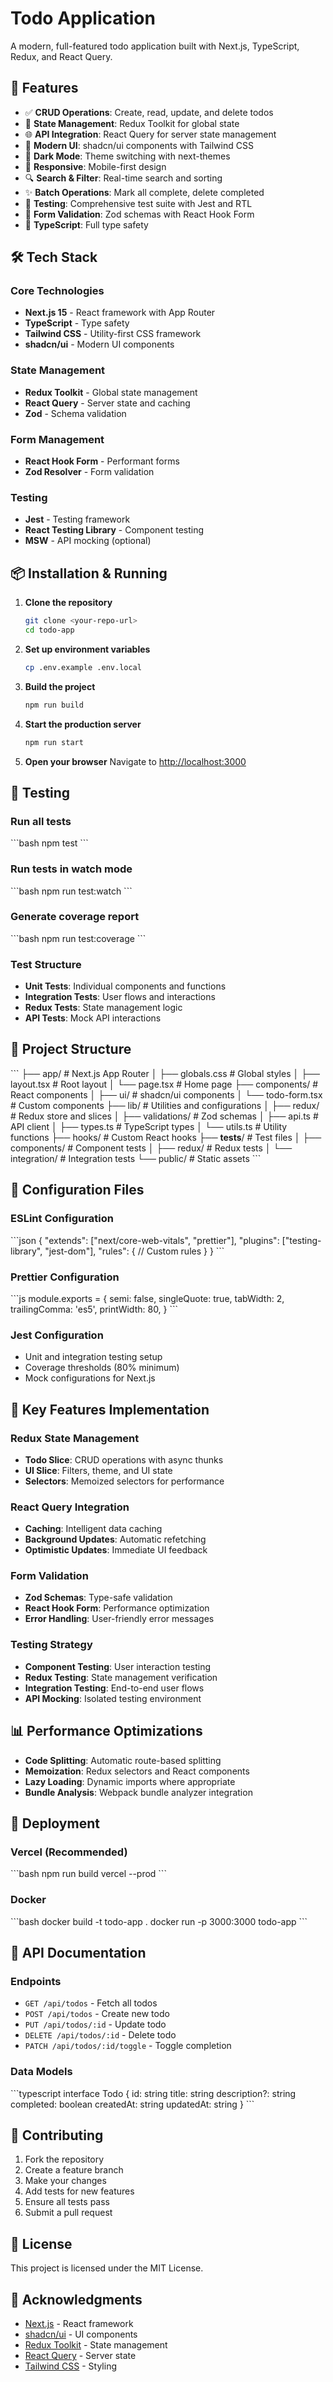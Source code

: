# Todo Application

A modern, full-featured todo application built with Next.js, TypeScript, Redux, and React Query.

## 🚀 Features

- ✅ **CRUD Operations**: Create, read, update, and delete todos
- 🔄 **State Management**: Redux Toolkit for global state
- 🌐 **API Integration**: React Query for server state management
- 🎨 **Modern UI**: shadcn/ui components with Tailwind CSS
- 🌙 **Dark Mode**: Theme switching with next-themes
- 📱 **Responsive**: Mobile-first design
- 🔍 **Search & Filter**: Real-time search and sorting
- ✨ **Batch Operations**: Mark all complete, delete completed
- 🧪 **Testing**: Comprehensive test suite with Jest and RTL
- 📝 **Form Validation**: Zod schemas with React Hook Form
- 🎯 **TypeScript**: Full type safety

## 🛠️ Tech Stack

### Core Technologies

- **Next.js 15** - React framework with App Router
- **TypeScript** - Type safety
- **Tailwind CSS** - Utility-first CSS framework
- **shadcn/ui** - Modern UI components

### State Management

- **Redux Toolkit** - Global state management
- **React Query** - Server state and caching
- **Zod** - Schema validation

### Form Management

- **React Hook Form** - Performant forms
- **Zod Resolver** - Form validation

### Testing

- **Jest** - Testing framework
- **React Testing Library** - Component testing
- **MSW** - API mocking (optional)

## 📦 Installation & Running

1. **Clone the repository**

   ```bash
   git clone <your-repo-url>
   cd todo-app
   ```

2. **Set up environment variables**

   ```bash
   cp .env.example .env.local
   ```

3. **Build the project**

   ```bash
   npm run build
   ```

4. **Start the production server**

   ```bash
   npm run start
   ```

5. **Open your browser**
   Navigate to [http://localhost:3000](http://localhost:3000)

## 🧪 Testing

### Run all tests

\`\`\`bash
npm test
\`\`\`

### Run tests in watch mode

\`\`\`bash
npm run test:watch
\`\`\`

### Generate coverage report

\`\`\`bash
npm run test:coverage
\`\`\`

### Test Structure

- **Unit Tests**: Individual components and functions
- **Integration Tests**: User flows and interactions
- **Redux Tests**: State management logic
- **API Tests**: Mock API interactions

## 📁 Project Structure

\`\`\`
├── app/ # Next.js App Router
│ ├── globals.css # Global styles
│ ├── layout.tsx # Root layout
│ └── page.tsx # Home page
├── components/ # React components
│ ├── ui/ # shadcn/ui components
│ └── todo-form.tsx # Custom components
├── lib/ # Utilities and configurations
│ ├── redux/ # Redux store and slices
│ ├── validations/ # Zod schemas
│ ├── api.ts # API client
│ ├── types.ts # TypeScript types
│ └── utils.ts # Utility functions
├── hooks/ # Custom React hooks
├── **tests**/ # Test files
│ ├── components/ # Component tests
│ ├── redux/ # Redux tests
│ └── integration/ # Integration tests
└── public/ # Static assets
\`\`\`

## 🔧 Configuration Files

### ESLint Configuration

\`\`\`json
{
"extends": ["next/core-web-vitals", "prettier"],
"plugins": ["testing-library", "jest-dom"],
"rules": {
// Custom rules
}
}
\`\`\`

### Prettier Configuration

\`\`\`js
module.exports = {
semi: false,
singleQuote: true,
tabWidth: 2,
trailingComma: 'es5',
printWidth: 80,
}
\`\`\`

### Jest Configuration

- Unit and integration testing setup
- Coverage thresholds (80% minimum)
- Mock configurations for Next.js

## 🎯 Key Features Implementation

### Redux State Management

- **Todo Slice**: CRUD operations with async thunks
- **UI Slice**: Filters, theme, and UI state
- **Selectors**: Memoized selectors for performance

### React Query Integration

- **Caching**: Intelligent data caching
- **Background Updates**: Automatic refetching
- **Optimistic Updates**: Immediate UI feedback

### Form Validation

- **Zod Schemas**: Type-safe validation
- **React Hook Form**: Performance optimization
- **Error Handling**: User-friendly error messages

### Testing Strategy

- **Component Testing**: User interaction testing
- **Redux Testing**: State management verification
- **Integration Testing**: End-to-end user flows
- **API Mocking**: Isolated testing environment

## 📊 Performance Optimizations

- **Code Splitting**: Automatic route-based splitting
- **Memoization**: Redux selectors and React components
- **Lazy Loading**: Dynamic imports where appropriate
- **Bundle Analysis**: Webpack bundle analyzer integration

## 🚀 Deployment

### Vercel (Recommended)

\`\`\`bash
npm run build
vercel --prod
\`\`\`

### Docker

\`\`\`bash
docker build -t todo-app .
docker run -p 3000:3000 todo-app
\`\`\`

## 📝 API Documentation

### Endpoints

- `GET /api/todos` - Fetch all todos
- `POST /api/todos` - Create new todo
- `PUT /api/todos/:id` - Update todo
- `DELETE /api/todos/:id` - Delete todo
- `PATCH /api/todos/:id/toggle` - Toggle completion

### Data Models

\`\`\`typescript
interface Todo {
id: string
title: string
description?: string
completed: boolean
createdAt: string
updatedAt: string
}
\`\`\`

## 🤝 Contributing

1. Fork the repository
2. Create a feature branch
3. Make your changes
4. Add tests for new features
5. Ensure all tests pass
6. Submit a pull request

## 📄 License

This project is licensed under the MIT License.

## 🙏 Acknowledgments

- [Next.js](https://nextjs.org/) - React framework
- [shadcn/ui](https://ui.shadcn.com/) - UI components
- [Redux Toolkit](https://redux-toolkit.js.org/) - State management
- [React Query](https://tanstack.com/query) - Server state
- [Tailwind CSS](https://tailwindcss.com/) - Styling
